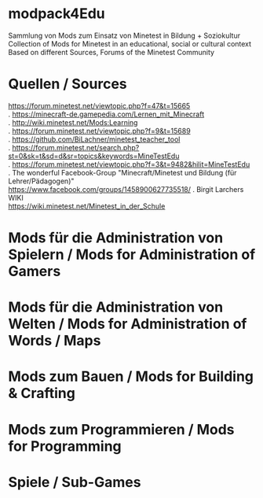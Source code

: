 # modpack4Edu
Sammlung von Mods zum Einsatz von Minetest in Bildung + Soziokultur  
Collection of Mods for Minetest in an educational, social or cultural context  
Based on different Sources, Forums of the Minetest Community 

# Quellen / Sources

https://forum.minetest.net/viewtopic.php?f=47&t=15665  
.
https://minecraft-de.gamepedia.com/Lernen_mit_Minecraft  
.
http://wiki.minetest.net/Mods:Learning  
.
https://forum.minetest.net/viewtopic.php?f=9&t=15689   
.
https://github.com/BiLachner/minetest_teacher_tool  
.
https://forum.minetest.net/search.php?st=0&sk=t&sd=d&sr=topics&keywords=MineTestEdu  
.
https://forum.minetest.net/viewtopic.php?f=3&t=9482&hilit=MineTestEdu   
.
The wonderful Facebook-Group "Minecraft/Minetest und Bildung (für Lehrer/Pädagogen)"  
https://www.facebook.com/groups/1458900627735518/
.
Birgit Larchers WIKI   
https://wiki.minetest.net/Minetest_in_der_Schule


# Mods für die Administration von Spielern / Mods for Administration of Gamers

# Mods für die Administration von Welten / Mods for Administration of Words / Maps


# Mods zum Bauen / Mods for Building & Crafting

# Mods zum Programmieren / Mods for Programming

# Spiele / Sub-Games






